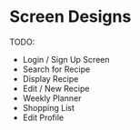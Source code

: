# Screen Designs

TODO:
* Login / Sign Up Screen
* Search for Recipe
* Display Recipe 
* Edit / New Recipe
* Weekly Planner
* Shopping List
* Edit Profile